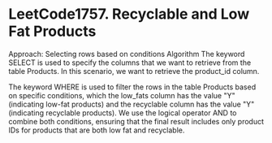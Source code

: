 # LeetCode1757. Recyclable and Low Fat Products

Approach: Selecting rows based on conditions
Algorithm
The keyword SELECT is used to specify the columns that we want to retrieve 
from the table Products. In this scenario, we want to retrieve the product_id column.

The keyword WHERE is used to filter the rows in the table Products based on specific conditions, 
which the low_fats column has the value "Y" (indicating low-fat products) and the recyclable 
column has the value "Y" (indicating recyclable products). We use the logical operator AND to 
combine both conditions, ensuring that the final result includes only product IDs for products
that are both low fat and recyclable.
